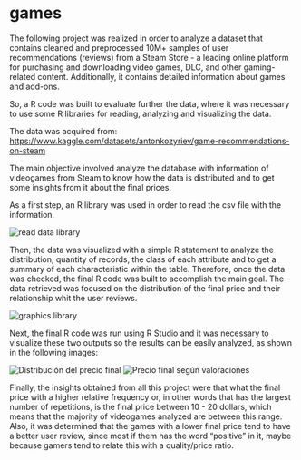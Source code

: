 # games
The following project was realized in order to analyze a dataset that contains cleaned and preprocessed 10M+ samples of user recommendations (reviews) from a Steam Store - a leading online platform for purchasing and downloading video games, DLC, and other gaming-related content. Additionally, it contains detailed information about games and add-ons.

So, a R code was built to evaluate further the data, where it was necessary to use some R libraries for reading, analyzing and visualizing the data.

The data was acquired from: https://www.kaggle.com/datasets/antonkozyriev/game-recommendations-on-steam

The main objective involved analyze the database with information of videogames from Steam to know how the data is distributed and to get some insights from it about the final prices.

As a first step, an R library was used in order to read the csv file with the information.

![read data library](https://github.com/KenethRojas/games/assets/131609936/090b3ea7-36ee-49ce-bd9c-7af8a27a445e)

Then, the data was visualized with a simple R statement to analyze the distribution, quantity of records, the class of each attribute and to get a summary of each characteristic within the table. Therefore, once the data was checked, the final R code was built to accomplish the main goal. The data retrieved was focused on the distribution of the final price and their relationship whit the user reviews.

![graphics library](https://github.com/KenethRojas/games/assets/131609936/b2f54e97-6fc6-41c8-a0ad-b2be0fce2027)

Next, the final R code was run using R Studio and it was necessary to visualize these two outputs so the results can be easily analyzed, as shown in the following images:

![Distribución del precio final](https://github.com/KenethRojas/games/assets/131609936/b554ba2c-8bf5-4297-bfee-aaf4f1907531)
![Precio final según valoraciones](https://github.com/KenethRojas/games/assets/131609936/6fd2e3e9-d84e-498d-9e69-47e50073d980)

Finally, the insights obtained from all this project were that what the final price with a higher relative frequency or, in other words that has the largest number of repetitions, is the final price between 10 - 20 dollars, which means that the majority of videogames analyzed are between this range. Also, it was determined that the games with a lower final price tend to have a better user review, since most if them has the word “positive” in it, maybe because gamers tend to relate this with a quality/price ratio.
